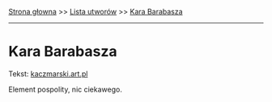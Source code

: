 [Strona głowna](../index.md) >> [Lista utworów](../list.md) >> [Kara Barabasza](194.md)

---

# Kara Barabasza

Tekst: [kaczmarski.art.pl](https://www.kaczmarski.art.pl/tworczosc/wiersze/kara-barabasza/)

Element pospolity, nic ciekawego.